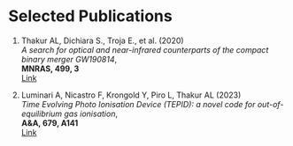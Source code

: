 # Selected Publications

1. Thakur AL, Dichiara S., Troja E., et al. (2020)  
   *A search for optical and near-infrared counterparts of the compact binary merger GW190814*,  
   **MNRAS, 499, 3**  
   [Link](https://academic.oup.com/mnras/article/499/3/3868/5943511)

2. Luminari A, Nicastro F, Krongold Y, Piro L, Thakur AL (2023)  
   *Time Evolving Photo Ionisation Device (TEPID): a novel code for out-of-equilibrium gas ionisation*,  
   **A&A, 679, A141**  
   [Link](https://www.aanda.org/articles/aa/full_html/2023/11/aa45600-22/aa45600-22.html)
